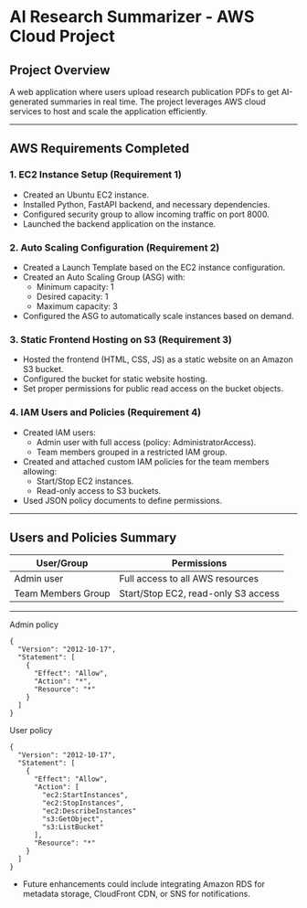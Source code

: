 # AI Research Summarizer - AWS Cloud Project

## Project Overview

A web application where users upload research publication PDFs to get AI-generated summaries in real time. The project leverages AWS cloud services to host and scale the application efficiently.

---

## AWS Requirements Completed

### 1. EC2 Instance Setup (Requirement 1)
- Created an Ubuntu EC2 instance.
- Installed Python, FastAPI backend, and necessary dependencies.
- Configured security group to allow incoming traffic on port 8000.
- Launched the backend application on the instance.

### 2. Auto Scaling Configuration (Requirement 2)
- Created a Launch Template based on the EC2 instance configuration.
- Created an Auto Scaling Group (ASG) with:
  - Minimum capacity: 1
  - Desired capacity: 1
  - Maximum capacity: 3
- Configured the ASG to automatically scale instances based on demand.

### 3. Static Frontend Hosting on S3 (Requirement 3)
- Hosted the frontend (HTML, CSS, JS) as a static website on an Amazon S3 bucket.
- Configured the bucket for static website hosting.
- Set proper permissions for public read access on the bucket objects.

### 4. IAM Users and Policies (Requirement 4)
- Created IAM users:
  - Admin user with full access (policy: AdministratorAccess).
  - Team members grouped in a restricted IAM group.
- Created and attached custom IAM policies for the team members allowing:
  - Start/Stop EC2 instances.
  - Read-only access to S3 buckets.
- Used JSON policy documents to define permissions.

---

## Users and Policies Summary

| User/Group        | Permissions                              |
|-------------------|----------------------------------------|
| Admin user        | Full access to all AWS resources       |
| Team Members Group| Start/Stop EC2, read-only S3 access    |

---

Admin policy
```
{
  "Version": "2012-10-17",
  "Statement": [
    {
      "Effect": "Allow",
      "Action": "*",
      "Resource": "*"
    }
  ]
}
```

User policy
```
{
  "Version": "2012-10-17",
  "Statement": [
    {
      "Effect": "Allow",
      "Action": [
        "ec2:StartInstances",
        "ec2:StopInstances",
        "ec2:DescribeInstances"
        "s3:GetObject",
        "s3:ListBucket"
      ],
      "Resource": "*"
    }
  ]
}

```


- Future enhancements could include integrating Amazon RDS for metadata storage, CloudFront CDN, or SNS for notifications.

